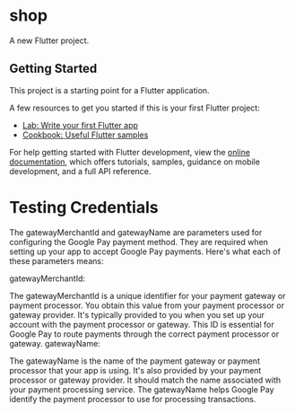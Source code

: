 # shop

A new Flutter project.

## Getting Started

This project is a starting point for a Flutter application.

A few resources to get you started if this is your first Flutter project:

- [Lab: Write your first Flutter app](https://docs.flutter.dev/get-started/codelab)
- [Cookbook: Useful Flutter samples](https://docs.flutter.dev/cookbook)

For help getting started with Flutter development, view the
[online documentation](https://docs.flutter.dev/), which offers tutorials,
samples, guidance on mobile development, and a full API reference.

# Testing Credentials
The gatewayMerchantId and gatewayName are parameters used for configuring the Google Pay payment method. They are required when setting up your app to accept Google Pay payments. Here's what each of these parameters means:

gatewayMerchantId:

The gatewayMerchantId is a unique identifier for your payment gateway or payment processor.
You obtain this value from your payment processor or gateway provider. It's typically provided to you when you set up your account with the payment processor or gateway.
This ID is essential for Google Pay to route payments through the correct payment processor or gateway.
gatewayName:

The gatewayName is the name of the payment gateway or payment processor that your app is using.
It's also provided by your payment processor or gateway provider. It should match the name associated with your payment processing service.
The gatewayName helps Google Pay identify the payment processor to use for processing transactions.
